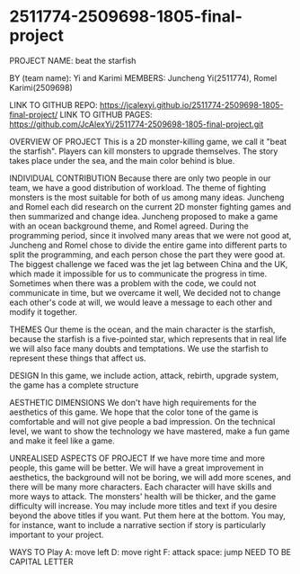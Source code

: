 # 2511774-2509698-1805-final-project
PROJECT NAME: beat the starfish

BY (team name): Yi and Karimi
MEMBERS: Juncheng Yi(2511774), Romel Karimi(2509698)

LINK TO GITHUB REPO: https://jcalexyi.github.io/2511774-2509698-1805-final-project/
LINK TO GITHUB PAGES: https://github.com/JcAlexYi/2511774-2509698-1805-final-project.git

OVERVIEW OF PROJECT
This is a 2D monster-killing game, we call it "beat the starfish". Players can kill monsters to upgrade themselves. The story takes place under the sea, and the main color behind is blue.

INDIVIDUAL CONTRIBUTION
Because there are only two people in our team, we have a good distribution of workload. The theme of fighting monsters is the most suitable for both of us among many ideas. Juncheng and Romel each did research on the current 2D monster fighting games and then summarized and change idea. Juncheng proposed to make a game with an ocean background theme, and Romel agreed. During the programming period, since it involved many areas that we were not good at, Juncheng and Romel chose to divide the entire game into different parts to split the programming, and each person chose the part they were good at. The biggest challenge we faced was the jet lag between China and the UK, which made it impossible for us to communicate the progress in time. Sometimes when there was a problem with the code, we could not communicate in time, but we overcame it well, We decided not to change each other's code at will, we would leave a message to each other and modify it together.

THEMES
Our theme is the ocean, and the main character is the starfish, because the starfish is a five-pointed star, which represents that in real life we ​​will also face many doubts and temptations. We use the starfish to represent these things that affect us.

DESIGN
In this game, we include action, attack, rebirth, upgrade system, the game has a complete structure

AESTHETIC DIMENSIONS
We don't have high requirements for the aesthetics of this game. We hope that the color tone of the game is comfortable and will not give people a bad impression. On the technical level, we want to show the technology we have mastered, make a fun game and make it feel like a game.

UNREALISED ASPECTS OF PROJECT
If we have more time and more people, this game will be better. We will have a great improvement in aesthetics, the background will not be boring, we will add more scenes, and there will be many more characters. Each character will have skills and more ways to attack. The monsters' health will be thicker, and the game difficulty will increase.
You may include more titles and text if you desire beyond the above titles if you want. Put them here at the bottom.
You may, for instance, want to include a narrative section if story is particularly important to your project.


WAYS TO Play
A: move left
D: move right
F: attack
space: jump
NEED TO BE CAPITAL LETTER
